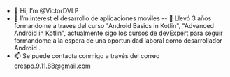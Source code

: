 - 👋 Hi, I’m @VictorDVLP
- 👀 I’m interest  el  desarrollo  de  aplicaciones  moviles 
-- 💞️   Llevó  3  años  formandome  a  traves  del  curso "Android Basics in Kotlin", "Advanced Android in Kotlin", actualmente sigo los cursos de devExpert para seguir formandome a la espera de una oportunidad laboral como desarrollador Android .
- 📫 Se puede contacta  conmigo a través del correo  crespo.9.11.88@gmail.com

<!---
VictorDVLP/VictorDVLP is a ✨ special ✨ repository because its `README.md` (this file) appears on your GitHub profile.
You can click the Preview link to take a look at your changes.
--->
